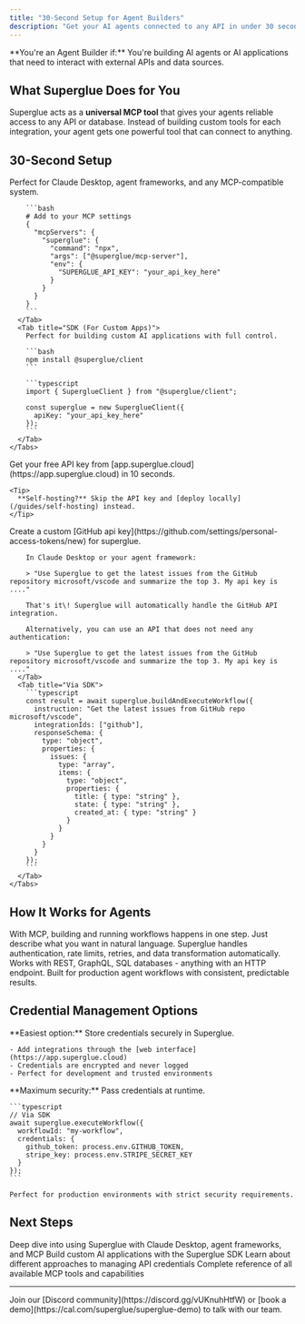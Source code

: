 ```yaml
---
title: "30-Second Setup for Agent Builders"
description: "Get your AI agents connected to any API in under 30 seconds"
---
```


<Info>
  **You're an Agent Builder if:** You're building AI agents or AI applications
  that need to interact with external APIs and data sources.
</Info>

## What Superglue Does for You

Superglue acts as a **universal MCP tool** that gives your agents reliable access to any API or database. Instead of building custom tools for each integration, your agent gets one powerful tool that can connect to anything.

## 30-Second Setup

<Steps>
  <Step title="Choose Your Integration Method">
    <Tabs>
      <Tab title="MCP (Recommended for Agents)">
        Perfect for Claude Desktop, agent frameworks, and any MCP-compatible system.

        ```bash
        # Add to your MCP settings
        {
          "mcpServers": {
            "superglue": {
              "command": "npx",
              "args": ["@superglue/mcp-server"],
              "env": {
                "SUPERGLUE_API_KEY": "your_api_key_here"
              }
            }
          }
        }
        ```
      </Tab>
      <Tab title="SDK (For Custom Apps)">
        Perfect for building custom AI applications with full control.

        ```bash
        npm install @superglue/client
        ```

        ```typescript
        import { SuperglueClient } from "@superglue/client";
        
        const superglue = new SuperglueClient({
          apiKey: "your_api_key_here"
        });
        ```
      </Tab>
    </Tabs>
  </Step>
  <Step title="Get Your API Key">
    Get your free API key from [app.superglue.cloud](https://app.superglue.cloud) in 10 seconds.

    <Tip>
      **Self-hosting?** Skip the API key and [deploy locally](/guides/self-hosting) instead.
    </Tip>
  </Step>
  <Step title="Test with Your First Workflow">
    <Tabs>
      <Tab title="Via MCP">
        Create a custom [GitHub api key](https://github.com/settings/personal-access-tokens/new) for superglue.

        In Claude Desktop or your agent framework:

        > "Use Superglue to get the latest issues from the GitHub repository microsoft/vscode and summarize the top 3. My api key is ...."

        That's it\! Superglue will automatically handle the GitHub API integration.

        Alternatively, you can use an API that does not need any authentication:

        > "Use Superglue to get the latest issues from the GitHub repository microsoft/vscode and summarize the top 3. My api key is ...."
      </Tab>
      <Tab title="Via SDK">
        ```typescript
        const result = await superglue.buildAndExecuteWorkflow({
          instruction: "Get the latest issues from GitHub repo microsoft/vscode",
          integrationIds: ["github"],
          responseSchema: {
            type: "object",
            properties: {
              issues: {
                type: "array",
                items: {
                  type: "object", 
                  properties: {
                    title: { type: "string" },
                    state: { type: "string" },
                    created_at: { type: "string" }
                  }
                }
              }
            }
          }
        });
        ```
      </Tab>
    </Tabs>
  </Step>
</Steps>

## How It Works for Agents

<CardGroup cols={2}>
  <Card title="Build & Run Combined" icon="zap">
    With MCP, building and running workflows happens in one step. Just describe
    what you want in natural language.
  </Card>
  <Card title="Automatic Error Handling" icon="shield">
    Superglue handles authentication, rate limits, retries, and data
    transformation automatically.
  </Card>
  <Card title="Any API or Database" icon="database">
    Works with REST, GraphQL, SQL databases - anything with an HTTP endpoint.
  </Card>
  <Card title="Reliable & Deterministic" icon="check">
    Built for production agent workflows with consistent, predictable results.
  </Card>
</CardGroup>

## Credential Management Options

<Tabs>
  <Tab title="Superglue Manages Credentials">
    **Easiest option:** Store credentials securely in Superglue.

    - Add integrations through the [web interface](https://app.superglue.cloud)
    - Credentials are encrypted and never logged
    - Perfect for development and trusted environments
  </Tab>
  <Tab title="You Manage Credentials">
    **Maximum security:** Pass credentials at runtime.

    ```typescript
    // Via SDK
    await superglue.executeWorkflow({
      workflowId: "my-workflow",
      credentials: {
        github_token: process.env.GITHUB_TOKEN,
        stripe_key: process.env.STRIPE_SECRET_KEY
      }
    });
    ```

    Perfect for production environments with strict security requirements.
  </Tab>
</Tabs>

## Next Steps

<CardGroup cols={2}>
  <Card title="MCP Integration" icon="plug" href="/agent-builders/mcp-integration">
    Deep dive into using Superglue with Claude Desktop, agent frameworks, and
    MCP
  </Card>
  <Card title="SDK Integration" icon="code" href="/agent-builders/sdk-integration">
    Build custom AI applications with the Superglue SDK
  </Card>
  <Card title="Credential Management" icon="key" href="/agent-builders/credential-management">
    Learn about different approaches to managing API credentials
  </Card>
  <Card title="MCP Tools Reference" icon="wrench" href="/mcp/mcp-tools">
    Complete reference of all available MCP tools and capabilities
  </Card>
</CardGroup>

---

<Card title="Need help?" icon="question">
  Join our [Discord community](https://discord.gg/vUKnuhHtfW) or [book a
  demo](https://cal.com/superglue/superglue-demo) to talk with our team.
</Card>
